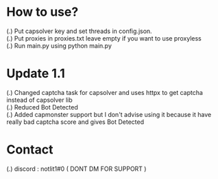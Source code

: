
# How to use?

(.) Put capsolver key and set threads in config.json.\
(.) Put proxies in proxies.txt leave empty if you want to use proxyless\
(.) Run main.py using python main.py

# Update 1.1

(.) Changed captcha task for capsolver and uses httpx to get captcha instead of capsolver lib\
(.) Reduced Bot Detected\
(.) Added capmonster support but I don't advise using it because it have really bad captcha score and gives Bot Detected

# Contact
(.) discord : notlit1#0 ( DONT DM FOR SUPPORT )

